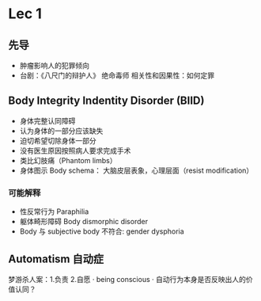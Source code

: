 # Lec 1
## 先导
* 肿瘤影响人的犯罪倾向
* 台剧：《八尺门的辩护人》
绝命毒师 
相关性和因果性：如何定罪

## Body Integrity Indentity Disorder (BIID) 
* 身体完整认同障碍
* 认为身体的一部分应该缺失
* 迫切希望切除身体一部分
* 没有医生原因按照病人要求完成手术
* 类比幻肢痛（Phantom limbs）
* 身体图示 Body schema： 大脑皮层表象，心理层面（resist modification）
### 可能解释
* 性反常行为 Paraphilia
* 躯体畸形障碍 Body dismorphic disorder
* Body 与 subjective body 不符合: gender dysphoria

## Automatism 自动症
梦游杀人案：1.负责 2.自愿
· being conscious
· 自动行为本身是否反映出人的价值认同？
